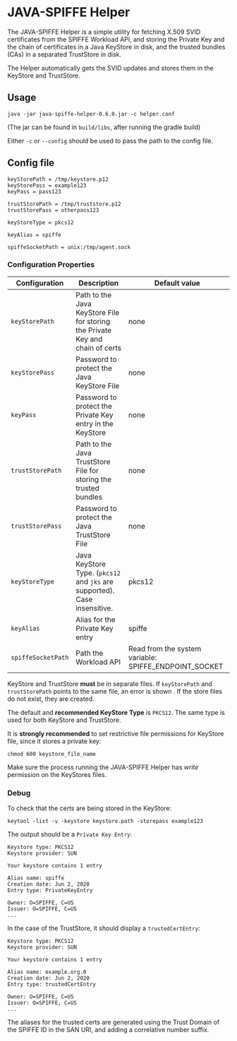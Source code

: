 # JAVA-SPIFFE Helper

The JAVA-SPIFFE Helper is a simple utility for fetching X.509 SVID certificates from the SPIFFE Workload API, 
and storing the Private Key and the chain of certificates in a Java KeyStore in disk, and the trusted bundles (CAs)
in a separated TrustStore in disk.

The Helper automatically gets the SVID updates and stores them in the KeyStore and TrustStore.

## Usage

`java -jar java-spiffe-helper-0.6.0.jar -c helper.conf`

(The jar can be found in `build/libs`, after running the gradle build)

Either `-c` or `--config` should be used to pass the path to the config file.

## Config file

```
keyStorePath = /tmp/keystore.p12
keyStorePass = example123
keyPass = pass123

trustStorePath = /tmp/truststore.p12
trustStorePass = otherpass123

keyStoreType = pkcs12

keyAlias = spiffe

spiffeSocketPath = unix:/tmp/agent.sock
```

### Configuration Properties

 |Configuration     | Description                                                                    | Default value |
 |------------------|--------------------------------------------------------------------------------| ------------- |
 |`keyStorePath`    | Path to the Java KeyStore File for storing the Private Key and chain of certs  |     none      |
 |`keyStorePass`    | Password to protect the Java KeyStore File                                     |     none      |
 |`keyPass`         | Password to protect the Private Key entry in the KeyStore                      |     none      |
 |`trustStorePath`  | Path to the Java TrustStore File for storing the trusted bundles               |     none      |
 |`trustStorePass`  | Password to protect the Java TrustStore File                                   |     none      |
 |`keyStoreType`    | Java KeyStore Type. (`pkcs12` and `jks` are supported). Case insensitive.      |     pkcs12    |
 |`keyAlias`        | Alias for the Private Key entry                                                |     spiffe    |
 |`spiffeSocketPath`| Path the Workload API                                                          |     Read from the system variable: SPIFFE_ENDPOINT_SOCKET  |
  
KeyStore and TrustStore **must** be in separate files. If `keyStorePath` and `trustStorePath` points to the same file, an error
is shown
. 
If the store files do not exist, they are created. 

The default and **recommended KeyStore Type** is `PKCS12`. The same type is used for both KeyStore and TrustStore.

It is **strongly recommended** to set restrictive file permissions for KeyStore file, since it stores a private key: 

`chmod 600 keystore_file_name`

Make sure the process running the JAVA-SPIFFE Helper has _write_ permission on the KeyStores files. 

### Debug

To check that the certs are being stored in the KeyStore:

`keytool -list -v -keystore keystore.path -storepass example123`

The output should be a `Private Key Entry`:

```
Keystore type: PKCS12
Keystore provider: SUN

Your keystore contains 1 entry

Alias name: spiffe
Creation date: Jun 2, 2020
Entry type: PrivateKeyEntry

Owner: O=SPIFFE, C=US
Issuer: O=SPIFFE, C=US
...
```

In the case of the TrustStore, it should display a `trustedCertEntry`:

```
Keystore type: PKCS12
Keystore provider: SUN

Your keystore contains 1 entry

Alias name: example.org.0
Creation date: Jun 2, 2020
Entry type: trustedCertEntry

Owner: O=SPIFFE, C=US
Issuer: O=SPIFFE, C=US
...
```

The aliases for the trusted certs are generated using the Trust Domain of the SPIFFE ID in the SAN URI, and adding a 
correlative number suffix.